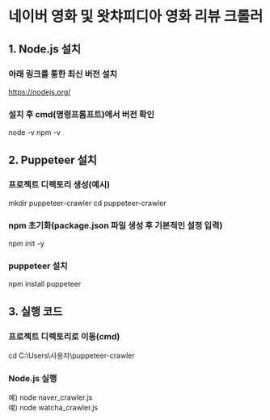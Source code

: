 # 네이버 영화 및 왓챠피디아 영화 리뷰 크롤러
## 1. Node.js 설치
### 아래 링크를 통한 최신 버전 설치
https://nodejs.org/
### 설치 후 cmd(명령프롬프트)에서 버전 확인
node -v
npm -v

## 2. Puppeteer 설치
### 프로젝트 디렉토리 생성(예시)
mkdir puppeteer-crawler
cd puppeteer-crawler
### npm 초기화(package.json 파일 생성 후 기본적인 설정 입력)
npm init -y
### puppeteer 설치
npm install puppeteer

## 3. 실행 코드
### 프로젝트 디렉토리로 이동(cmd)
cd C:\Users\사용자\puppeteer-crawler
### Node.js 실행
예) node naver_crawler.js  
예) node watcha_crawler.js
